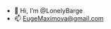 - 👋 Hi, I’m @LonelyBarge
- 📫 EugeMaximova@gmail.com

<!---
LonelyBarge/LonelyBarge is a ✨ special ✨ repository because its `README.md` (this file) appears on your GitHub profile.
You can click the Preview link to take a look at your changes.
--->
